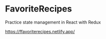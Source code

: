# FavoriteRecipes
Practice state management in React with Redux

https://ffavoriterecipes.netlify.app/
